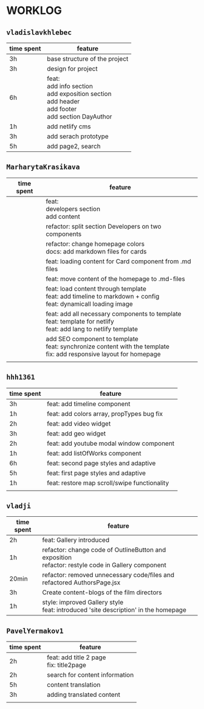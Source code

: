 # WORKLOG  
## `vladislavkhlebec`
<table>
  <thead>
    <tr>
      <th>time spent</th>
      <th>feature</th>
    </tr>
  </thead>
  <tbody>
    <tr>
      <td>3h</td>
      <td>base structure of the project</td>
    </tr>
    <tr>
      <td>3h</td>
      <td>design for project</td>
    </tr>
    <tr>
      <td>6h</td>
      <td>feat:<br>
          add info section<br>
          add exposition section<br>
          add header<br>
          add footer<br>
          add section DayAuthor
      </td>
    </tr>
    <tr>
      <td>1h</td>
      <td>add netlify cms</td>
    </tr>
    <tr>
      <td>3h</td>
      <td>add serach prototype</td>
    </tr>
        <tr>
      <td>5h</td>
      <td>add page2, search</td>
    </tr>
  </tbody>
</table>

## `MarharytaKrasikava`
<table>
  <thead>
    <tr>
      <th>time spent</th>
      <th>feature</th>
    </tr>
  </thead>
  <tbody>
    <tr>
      <td></td>
      <td>feat:<br>
          developers section<br>
          add content
      </td>
    </tr>
    <tr>
      <td></td>
      <td>refactor: split section Developers on two components</td>
    </tr>
    <tr>
      <td></td>
      <td>refactor: change homepage colors<br>
          docs: add markdown files for cards<br>
      </td>
    </tr>
    <tr>
      <td></td>
      <td>feat: loading content for Card component from .md files</td>
    </tr>
    <tr>
      <td></td>
      <td>feat: move content of the homepage to .md-files<br>
      </td>
    </tr>
    <tr>
      <td></td>
      <td>feat: load content through template<br>
          feat: add timeline to markdown + config<br>
          feat: dynamicall loading image
      </td>
    </tr>
    <tr>
      <td></td>
      <td>feat: add all necessary components to template<br>
          feat: template for netlify<br>
          feat: add lang to netlify template
      </td>
    </tr>
    <tr>
      <td></td>
      <td>add SEO component to template<br>
          feat: synchronize content with the template<br>
          fix: add responsive layout for homepage
      </td>
    </tr>
    <tr>
      <td></td>
      <td></td>
    </tr>
  </tbody>
</table>

## `hhh1361`
<table>
  <thead>
    <tr>
      <th>time spent</th>
      <th>feature</th>
    </tr>
  </thead>
  <tbody>
    <tr>
      <td>3h</td>
      <td>feat: add timeline component</td>
    </tr>
    <tr>
      <td>1h</td>
      <td>feat: add colors array, propTypes bug fix</td>
    </tr>
    <tr>
      <td>2h</td>
      <td>feat: add video widget</td>
    </tr>
    <tr>
      <td>3h</td>
      <td>feat: add geo widget</td>
    </tr>
    <tr>
      <td>2h</td>
      <td>feat: add youtube modal window component</td>
    </tr>
    <tr>
      <td>1h</td>
      <td>feat: add listOfWorks component</td>
    </tr>
    <tr>
      <td>6h</td>
      <td>feat: second page styles and adaptive</td>
    </tr>
    <tr>
      <td>5h</td>
      <td>feat: first page styles and adaptive</td>
    </tr>
    <tr>
      <td>1h</td>
      <td>feat: restore map scroll/swipe functionality</td>
    </tr>
    <tr>
      <td></td>
      <td></td>
    </tr>
  </tbody>
</table>

## `vladji`
<table>
  <thead>
    <tr>
      <th>time spent</th>
      <th>feature</th>
    </tr>
  </thead>
  <tbody>
    <tr>
      <td>2h</td>
      <td>feat: Gallery introduced</td>
    </tr>
    <tr>
      <td>1h</td>
      <td>refactor: change code of OutlineButton and exposition<br>
          refactor: restyle code in Gallery component
      </td>
    </tr>
    <tr>
      <td>20min</td>
      <td>refactor: removed unnecessary code/files and refactored AuthorsPage.jsx</td>
    </tr>
    <tr>
      <td>3h</td>
      <td>Create content-blogs of the film directors</td>
    </tr>
    <tr>
      <td>1h</td>
      <td>style: improved Gallery style<br>
      feat: introduced 'site description' in the homepage
      </td>
    </tr>
  </tbody>
</table>

## `PavelYermakov1`
<table>
  <thead>
    <tr>
      <th>time spent</th>
      <th>feature</th>
    </tr>
  </thead>
  <tbody>
    <tr>
      <td>2h</td>
      <td>feat: add title 2 page<br>
          fix: title2page
      </td>
    </tr>
    <tr>
      <td>2h</td>
      <td>search for content information</td>
    </tr>
    <tr>
      <td>5h</td>
      <td>content translation</td>
    </tr>
    <tr>
      <td>3h</td>
      <td>adding translated content</td>
    </tr>
    <tr>
      <td></td>
      <td></td>
    </tr>
  </tbody>
</table>
